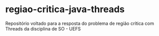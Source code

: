 # regiao-critica-java-threads
Repositório voltado para a resposta do problema de região crítica com Threads da disciplina de SO - UEFS
